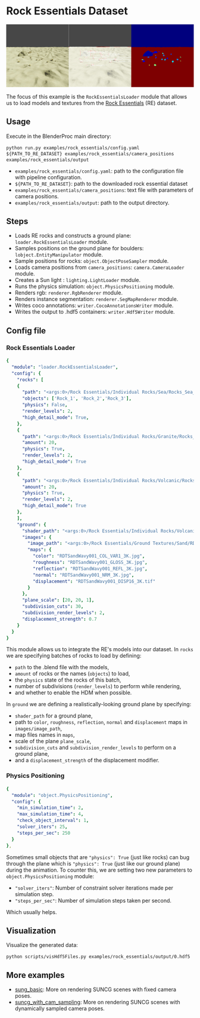 # Rock Essentials Dataset

![](rendering.png)

The focus of this example is the `RockEssentialsLoader` module that allows us to load models and textures from the [Rock Essentials](https://blendermarket.com/products/the-rock-essentials) (RE) dataset.

## Usage

Execute in the BlenderProc main directory:

```
python run.py examples/rock_essentials/config.yaml ${PATH_TO_RE_DATASET} examples/rock_essentials/camera_positions examples/rock_essentials/output
``` 

* `examples/rock_essentials/config.yaml`: path to the configuration file with pipeline configuration.
* `${PATH_TO_RE_DATASET}`: path to the downloaded rock essential dataset 
* `examples/rock_essentials/camera_positions`: text file with parameters of camera positions.
* `examples/rock_essentials/output`: path to the output directory.

## Steps

* Loads RE rocks and constructs a ground plane: `loader.RockEssentialsLoader` module.
* Samples positions on the ground plane for boulders: `lobject.EntityManipulator` module.
* Sample positions for rocks: `object.ObjectPoseSampler` module.
* Loads camera positions from `camera_positions`: `camera.CameraLoader` module.
* Creates a Sun light : `lighting.LightLoader` module.
* Runs the physics simulation: `object.PhysicsPositioning` module.
* Renders rgb: `renderer.RgbRenderer` module.
* Renders instance segmentation: `renderer.SegMapRenderer` module.
* Writes coco annotations: `writer.CocoAnnotationsWriter` module.
* Writes the output to .hdf5 containers: `writer.Hdf5Writer` module.

## Config file

### Rock Essentials Loader

```yaml
{
  "module": "loader.RockEssentialsLoader",
  "config": {
    "rocks": [
    {
      "path": "<args:0>/Rock Essentials/Individual Rocks/Sea/Rocks_Sea_Large.blend",
      "objects": ['Rock_1', 'Rock_2','Rock_3'],
      "physics": False,
      "render_levels": 2,
      "high_detail_mode": True,
    },
    {
      "path": "<args:0>/Rock Essentials/Individual Rocks/Granite/Rocks_Granite_Medium.blend",
      "amount": 20,
      "physics": True,
      "render_levels": 2,
      "high_detail_mode": True
    },
    {
      "path": "<args:0>/Rock Essentials/Individual Rocks/Volcanic/Rocks_Volcanic_Small.blend",
      "amount": 20,
      "physics": True,
      "render_levels": 2,
      "high_detail_mode": True
    },
    ],
    "ground": {
      "shader_path": "<args:0>/Rock Essentials/Individual Rocks/Volcanic/Rocks_Volcanic_Small.blend",
      "images": {
        "image_path": "<args:0>/Rock Essentials/Ground Textures/Sand/RDTSandWavy001/",
        "maps": {
          "color": "RDTSandWavy001_COL_VAR1_3K.jpg",
          "roughness": "RDTSandWavy001_GLOSS_3K.jpg",
          "reflection": "RDTSandWavy001_REFL_3K.jpg",
          "normal": "RDTSandWavy001_NRM_3K.jpg",
          "displacement": "RDTSandWavy001_DISP16_3K.tif"
        }
      },
      "plane_scale": [20, 20, 1],
      "subdivision_cuts": 30,
      "subdivision_render_levels": 2,
      "displacement_strength": 0.7
    }
  }
}
```

This module allows us to integrate the RE's models into our dataset.
In `rocks` we are specifying batches of rocks to load by defining:
* `path` to the .blend file with the models,
* `amount` of rocks or the names (`objects`) to load,
* the `physics` state of the rocks of this batch,
* number of subdivisions (`render_levels`) to perform while rendering,
* and whether to enable the HDM when possible.

In `ground` we are defining a realistically-looking ground plane by specifying:
* `shader_path` for a ground plane,
* path to `color`, `roughness`, `reflection`, `normal` and `displacement` maps in `images/image_path`,
* map files names in `maps`,
* scale of the plane `plane_scale`,
* `subdivision_cuts` and `subdivision_render_levels` to perform on a ground plane,
* and a `displacement_strength` of the displacement modifier.

### Physics Positioning

```yaml
{
  "module": "object.PhysicsPositioning",
  "config": {
    "min_simulation_time": 2,
    "max_simulation_time": 4,
    "check_object_interval": 1,
    "solver_iters": 25,
    "steps_per_sec": 250
  }
},
```

Sometimes small objects that are `"physics": True` (just like rocks) can bug through the plane which is `"physics": True` (just like our ground plane) during the animation.
To counter this, we are setting two new parameters to `object.PhysicsPositioning` module:
* `"solver_iters"`: Number of constraint solver iterations made per simulation step.
* `"steps_per_sec"`: Number of simulation steps taken per second. 

Which usually helps.

## Visualization

Visualize the generated data:

```
python scripts/visHdf5Files.py examples/rock_essentials/output/0.hdf5
```

## More examples

* [sung_basic](../suncg_basic): More on rendering SUNCG scenes with fixed camera poses.
* [suncg_with_cam_sampling](../suncg_with_cam_sampling): More on rendering SUNCG scenes with dynamically sampled camera poses.